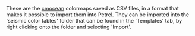 These are the [cmocean](http://matplotlib.org/cmocean/) colormaps saved as CSV files, in a format that makes it possible to import them into Petrel. They can be imported into the 'seismic color tables' folder that can be found in the 'Templates' tab, by right clicking onto the folder and selecting 'Import'.